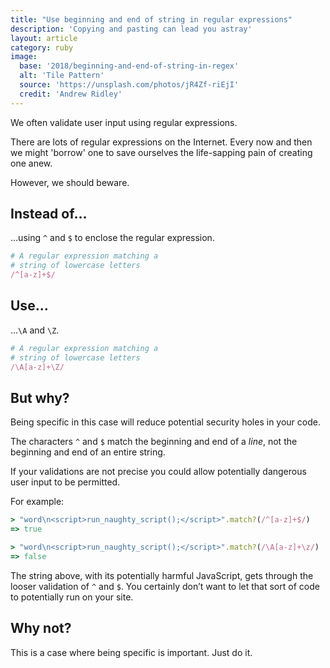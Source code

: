```yaml
---
title: "Use beginning and end of string in regular expressions"
description: 'Copying and pasting can lead you astray'
layout: article
category: ruby
image:
  base: '2018/beginning-and-end-of-string-in-regex'
  alt: 'Tile Pattern'
  source: 'https://unsplash.com/photos/jR4Zf-riEjI'
  credit: 'Andrew Ridley'
---
```


We often validate user input using regular expressions.

There are lots of regular expressions on the Internet. Every now and then we might 'borrow' one to save ourselves the life-sapping pain of creating one anew.

However, we should beware.


## Instead of…

…using `^` and `$` to enclose the regular expression.

```ruby
# A regular expression matching a
# string of lowercase letters
/^[a-z]+$/
```


## Use…

…`\A` and `\Z`.

```ruby
# A regular expression matching a
# string of lowercase letters
/\A[a-z]+\Z/
```


## But why?

Being specific in this case will reduce potential security holes in your code.

The characters `^` and `$` match the beginning and end of a _line_, not the beginning and end of an entire string.

If your validations are not precise you could allow potentially dangerous user input to be permitted.

For example:

```ruby
> "word\n<script>run_naughty_script();</script>".match?(/^[a-z]+$/)
=> true

> "word\n<script>run_naughty_script();</script>".match?(/\A[a-z]+\z/)
=> false
```

The string above, with its potentially harmful JavaScript, gets through the looser validation of `^` and `$`. You certainly don’t want to let that sort of code to potentially run on your site.


## Why not?

This is a case where being specific is important. Just do it.
